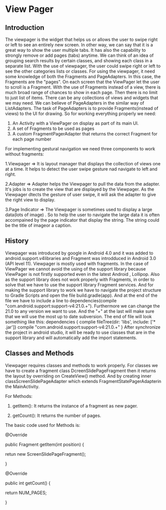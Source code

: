 # View Pager

## Introduction

The viewpager is the widget that helps us or allows the user to swipe right or left to see an entirely new screen. In other way, we can say that it is a great way to show the user multiple tabs. It has also the capability to strongly remove or add pages (tabs) anytime. We can think of an idea of grouping search results by certain classes, and showing each class in a separate list. With the use of viewpager, the user could swipe right or left to see the other categories lists or classes. For using the viewpager, it need some knowledge of both the Fragments and PageAdapters. In this case, the Fragments are the "pages". On each screen that the ViewPager let the user to scroll is a Fragment. With the use of Fragments instead of a view, there is much broad range of chances to show in each page. Then there is no limit to just list of items. There can be  any collections of views and widgets that we may need. We can believe of PageAdapters in the similar way of ListAdapters. The task of PageAdapters is to provide Fragments(instead of views) to the UI for drawing. So for working everything properly we need:
1. An Activity with a ViewPager on display as part of its main UI. 
2. A set of Fragments to be used as pages
3. A custom  FragmentPagerAdapter that returns the correct Fragment for each page number

 For implementing gestural navigation we need three components to work without fragments:
 
1.Viewpager => It is layout manager that displays the collection of views one at a time. It helps to detect the user swipe gesture nad navigate to left and right. 

2.Adapter => Adapter helps the Viewpager to pull the data from the adapter. It's jobs is to create the view that are displayed by the Viewpager. As the Viewpager dtects the gesture of user swipe, it will ask the adapter to give the right view to display.

3.Page Indicator => The Viewpager is sometimes used to display a large data(lots of image) . So to help the user to navigate the large data it is often accompained by the page indicator that display the string. The string could be the title of imageor a caption.



## History

Viewpager was introduced by google in Android 4.0 and it was added to android.support.v4libraries and Fragment was introdduced in Android 3.0 (API level 11). Viewpager is mostly used with fragments. In the case of ViewPager we cannot avoid the using of the support library because ViewPager is not firstly supported even in the latest Android , Lollipop. Also as the support library does not work properly with Fragments, in order to solve that we have to use the support library Fragment services. And for making the support library to work we have to navigate the project structure to Gradle Scripts and open the file build.gradle(app). And at the end of the file we have to include a line to dependencies(compile "com.android.support:support-v4:21.0.+"). Furthermore we can change the 21.0 to any version we want to use. And the "+" at the last will make sure that we will use the most up to date subversion. The end of file will look something like this:
dependencies {
  complie fileTree(dir: 'libs', include: ['* .jar']}
  compile "com.android.support:support-v4:21.0.+"
  }
After synchronize the project in android studio, it will be ready to use classes that are in the support library and will automatically add the import statements.

## Classes and Methods
Viewpager requires classes and methods to work properly. For classes we have to create a fragment class  DcreenSlidePageFragment then it returns the layout by overriding on CreateView() method. And by creating inner classScreenSlidePageAdapter which extends FragmentStatePagerAdapterin the MainActivity. 

For Methods:

1. getItem(): It returns the instance of a fragment as new pager.

2. getCount(): It returns the number of pages.

The basic code used for Methods is:

@Override

   public Fragment getItem(int position) {
        
   retun new ScreenSlidePageFragment();
   
   }
   
   @Override
   
   public int getCount() {
   
   return NUM_PAGES;
   
   }
